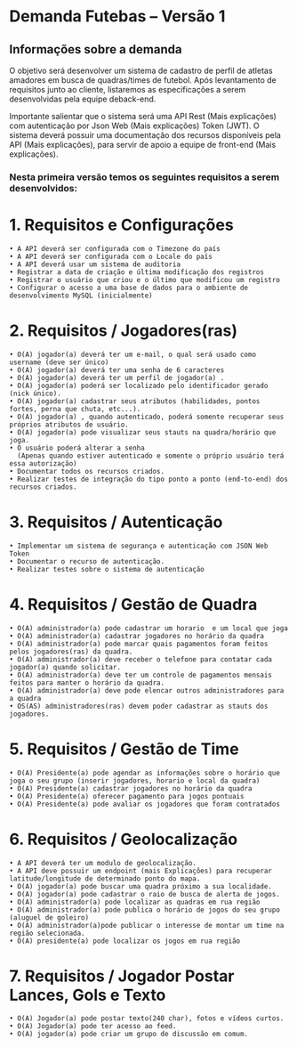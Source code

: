 # Demanda Futebas – Versão 1 

## Informações sobre a demanda

O objetivo será desenvolver um sistema de cadastro de perfil de atletas amadores em busca de quadras/times de futebol. Após levantamento de requisitos junto ao cliente, listaremos as especificações a serem desenvolvidas pela equipe deback-end.

Importante salientar que o sistema será uma API Rest (Mais explicações) com autenticação por Json Web (Mais explicações)
Token (JWT).
O sistema deverá possuir uma documentação dos recursos disponíveis pela API (Mais explicações), para
servir de apoio a equipe de front-end (Mais explicações).


### Nesta primeira versão temos os seguintes requisitos a serem desenvolvidos:

# 1. Requisitos e Configurações
    • A API deverá ser configurada com o Timezone do país
    • A API deverá ser configurada com o Locale do país
    • A API deverá usar um sistema de auditoria
    • Registrar a data de criação e última modificação dos registros
    • Registrar o usuário que criou e o último que modificou um registro
    • Configurar o acesso a uma base de dados para o ambiente de desenvolvimento MySQL (inicialmente)
      
# 2. Requisitos / Jogadores(ras)
    • O(A) jogador(a) deverá ter um e-mail, o qual será usado como username (deve ser único)
    • O(A) jogador(a) deverá ter uma senha de 6 caracteres
    • O(A) jogador(a) deverá ter um perfil de jogador(a) .
    • O(A) jogador(a) poderá ser localizado pelo identificador gerado (nick único).
    • O(A) jogador(a) cadastrar seus atributos (habilidades, pontos fortes, perna que chuta, etc...).
    • O(A) jogador(a) , quando autenticado, poderá somente recuperar seus próprios atributos de usuário.
    • O(A) jogador(a) pode visualizar seus stauts na quadra/horário que joga.
    • O usuário poderá alterar a senha
      (Apenas quando estiver autenticado e somente o próprio usuário terá essa autorização)
    • Documentar todos os recursos criados.
    • Realizar testes de integração do tipo ponto a ponto (end-to-end) dos recursos criados.




# 3. Requisitos / Autenticação
    • Implementar um sistema de segurança e autenticação com JSON Web Token
    • Documentar o recurso de autenticação.
    • Realizar testes sobre o sistema de autenticação


# 4. Requisitos / Gestão de Quadra
 
    • O(A) administrador(a) pode cadastrar um horario  e um local que joga
    • O(A) administrador(a) cadastrar jogadores no horário da quadra 
    • O(A) administrador(a) pode marcar quais pagamentos foram feitos pelos jogadores(ras) da quadra. 
    • O(A) administrador(a) deve receber o telefone para contatar cada jogador(a) quando solicitar.
    • O(A) administrador(a) deve ter um controle de pagamentos mensais feitos para manter o horário da quadra.
    • O(A) administrador(a) deve pode elencar outros administradores para a quadra
    • OS(AS) administradores(ras) devem poder cadastrar as stauts dos jogadores. 

# 5. Requisitos / Gestão de Time
    • O(A) Presidente(a) pode agendar as informações sobre o horário que joga o seu grupo (inserir jogadores, horario e local da quadra)
    • O(A) Presidente(a) cadastrar jogadores no horário da quadra 
    • O(A) Presidente(a) oferecer pagamento para jogos pontuais  
    • O(A) Presidente(a) pode avaliar os jogadores que foram contratados



# 6. Requisitos / Geolocalização
    • A API deverá ter um modulo de geolocalização. 
    • A API deve possuir um endpoint (mais Explicações) para recuperar  latitude/longitude de determinado ponto do mapa.
    • O(A) jogador(a) pode buscar uma quadra próximo a sua localidade.
    • O(A) jogador(a) pode cadastrar o raio de busca de alerta de jogos. 
    • O(A) administrador(a) pode localizar as quadras em rua região
    • O(A) administrador(a) pode publica o horário de jogos do seu grupo (aluguel de goleiro)
    • O(A) administrador(a)pode publicar o interesse de montar um time na região selecionada.
    • O(A) presidente(a) pode localizar os jogos em rua região


# 7. Requisitos / Jogador Postar Lances, Gols e Texto

    • O(A) Jogador(a) pode postar texto(240 char), fotos e vídeos curtos.
    • O(A) Jogador(a) pode ter acesso ao feed.
    • O(A) jogador(a) pode criar um grupo de discussão em comum.
      


